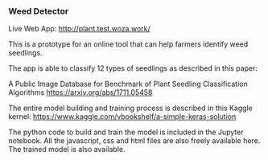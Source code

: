 
### Weed Detector

Live Web App: http://plant.test.woza.work/

This is a prototype for an online tool that can help farmers identify weed seedlings. 

The app is able to classify 12 types of seedlings as described in this paper:

A Public Image Database for Benchmark of Plant Seedling Classification Algorithms
https://arxiv.org/abs/1711.05458

The entire model building and training process is described in this Kaggle kernel:
https://www.kaggle.com/vbookshelf/a-simple-keras-solution

The python code to build and train the model is included in the Jupyter notebook. All the javascript, css and html files are also freely available here. The trained model is also available.




